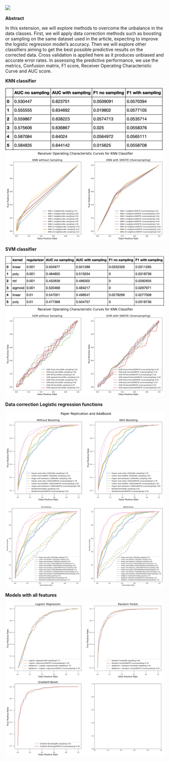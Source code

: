 ![](https://miro.medium.com/max/1200/1*N5wTuuEAq8GU4zlomwWLiQ.jpeg)


**Abstract**

In this extension, we will explore methods to overcome the unbalance in the data classes. First, we will apply data correction methods such as boosting or sampling on the same dataset used in the article, expecting to improve the logistic regression model’s accuracy. Then we will explore other classifiers aiming to get the best possible predictive results on the corrected data. Cross validation is applied here as it produces unbiased and accurate error rates. In assessing the predictive performance, we use the metrics, Confusion matrix, F1 score, Receiver Operating Characteristic Curve and AUC score.

**KNN classifier**

<img src="https://github.com/otto2B/Civil-War-Dataset-Binary-Classification-Performance-Evaluation-with-Data-Correction/blob/main/images/KNN_table.png" width="500">

<img src="https://github.com/otto2B/Civil-War-Dataset-Binary-Classification-Performance-Evaluation-with-Data-Correction/blob/main/images/KNN_ROC.png">

**SVM classifier**

<img src="https://github.com/otto2B/Civil-War-Dataset-Binary-Classification-Performance-Evaluation-with-Data-Correction/blob/main/images/SVM_table.png" width="700">

<img src="https://github.com/otto2B/Civil-War-Dataset-Binary-Classification-Performance-Evaluation-with-Data-Correction/blob/main/images/SVM_ROC.png">

**Data correction**
  **Logistic regression functions**
  
  <img src="https://github.com/otto2B/Civil-War-Dataset-Binary-Classification-Performance-Evaluation-with-Data-Correction/blob/main/images/Paper_rep_adaboost.png">
  
  <img src="https://github.com/otto2B/Civil-War-Dataset-Binary-Classification-Performance-Evaluation-with-Data-Correction/blob/main/images/data_correction.png">
  
**Models with all features**

<img src="https://github.com/otto2B/Civil-War-Dataset-Binary-Classification-Performance-Evaluation-with-Data-Correction/blob/main/images/all_features.png">


